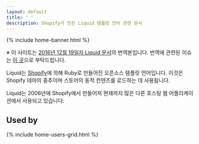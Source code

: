 ```yaml
---
layout: default
title: ' '
description: Shopify가 만든 Liquid 템플릿 언어 관련 문서
---
```


{% include home-banner.html %}

※ 이 사이트는 [2016년 12월 19일자 Liquid 문서](https://github.com/Shopify/liquid/tree/61848f980b8019fc8be528400eca742622f771f2)의 번역본입니다. 번역에 관련된 이슈는 [이 곳](https://github.com/sogeuni/liquid-manual)으로 부탁드립니다.

Liquid는 [Shopify](https://www.shopify.com)에 의해 Ruby로 만들어진 오픈소스 템플릿 언어입니다. 이것은 Shopify 테마의 중추이며 스토어의 동적 컨텐츠를 로드하는 데 사용됩니다.

Liquid는 2006년에 Shopify에서 만들어져 현재까지 많은 다른 호스팅 웹 어플리케이션에서 사용되고 있습니다.

## Used by

{% include home-users-grid.html %}
